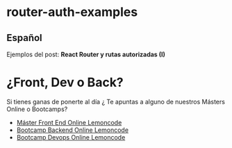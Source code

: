 # router-auth-examples

## Español

Ejemplos del post: **React Router y rutas autorizadas (I)**

# ¿Front, Dev o Back?

Si tienes ganas de ponerte al día ¿ Te apuntas a alguno de nuestros Másters Online o Bootcamps?

- [Máster Front End Online Lemoncode](https://lemoncode.net/master-frontend#inicio-banner)
- [Bootcamp Backend Online Lemoncode](https://lemoncode.net/bootcamp-backend#bootcamp-backend/banner)
- [Bootcamp Devops Online Lemoncode](https://lemoncode.net/bootcamp-devops#bootcamp-devops/inicio)
